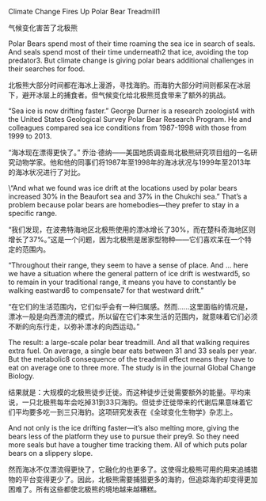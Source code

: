 Climate Change Fires Up Polar Bear Treadmill1

气候变化害苦了北极熊

Polar Bears spend most of their time roaming the sea ice in search of seals. And seals spend most of their time underneath2 that ice, avoiding the top predator3. But climate change is giving polar bears additional challenges in their searches for food.

北极熊大部分时间都在海冰上漫游，寻找海豹。而海豹大部分时间则都呆在冰层下，避开冰层上的捕食者。但气候变化给北极熊觅食带来了额外的挑战。

“Sea ice is now drifting faster.” George Durner is a research zoologist4 with the United States Geological Survey Polar Bear Research Program. He and colleagues compared sea ice conditions from 1987-1998 with those from 1999 to 2013.

“海冰现在漂得更快了。” 乔治·德纳——美国地质调查局北极熊研究项目组的一名研究动物学家。他和他的同事们将1987年至1998年的海冰状况与1999年至2013年的海冰状况进行了对比。

\“And what we found was ice drift at the locations used by polar bears increased 30% in the Beaufort sea and 37% in the Chukchi sea.” That’s a problem because polar bears are homebodies—they prefer to stay in a specific range.

“我们发现，在波弗特海地区北极熊使用的漂冰增长了30%，而在楚科奇海地区则增长了37%。”这是一个问题，因为北极熊是居家型物种——它们喜欢呆在一个特定的范围内。

“Throughout their range, they seem to have a sense of place. And … here we have a situation where the general pattern of ice drift is westward5, so to remain in your traditional range, it means you have to constantly be walking eastward6 to compensate7 for that westward drift.”

“在它们的生活范围内，它们似乎会有一种归属感。然而……这里面临的情况是，漂冰一般是向西漂流的模式，所以留在它们本来生活的范围内，就意味着它们必须不断的向东行走，以弥补漂冰的向西运动。”

The result: a large-scale polar bear treadmill. And all that walking requires extra fuel. On average, a single bear eats between 31 and 33 seals per year. But the metabolic8 consequence of the treadmill effect means they have to eat on average one to three more. The study is in the journal Global Change Biology.

结果就是：大规模的北极熊徒步迁徙。而这种徒步迁徙需要额外的能量。平均来说，一只北极熊每年会吃掉31到33只海豹。但徒步迁徙带来的代谢后果意味着它们平均要多吃一到三只海豹。这项研究发表在《全球变化生物学》杂志上。

And not only is the ice drifting faster—it’s also melting more, giving the bears less of the platform they use to pursue their prey9. So they need more seals but have a tougher time tracking them. All of which puts polar bears on a slippery slope.

然而海冰不仅漂流得更快了，它融化的也更多了。这使得北极熊可用的用来追捕猎物的平台变得更少了。因此，北极熊需要捕猎更多的海豹，但追踪海豹却变得更加困难了。所有这些都使北极熊的境地越来越糟糕。

